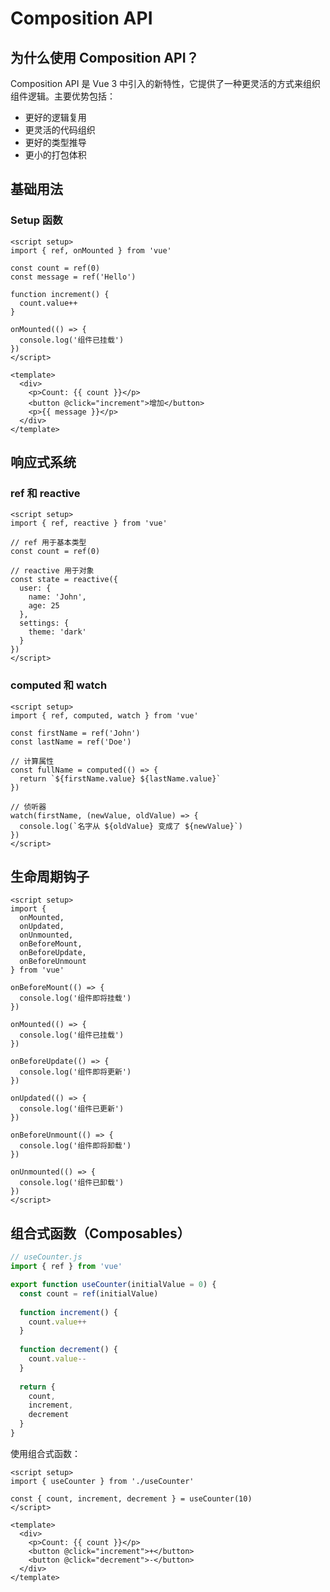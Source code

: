 # Composition API

## 为什么使用 Composition API？

Composition API 是 Vue 3 中引入的新特性，它提供了一种更灵活的方式来组织组件逻辑。主要优势包括：

- 更好的逻辑复用
- 更灵活的代码组织
- 更好的类型推导
- 更小的打包体积

## 基础用法

### Setup 函数
```vue
<script setup>
import { ref, onMounted } from 'vue'

const count = ref(0)
const message = ref('Hello')

function increment() {
  count.value++
}

onMounted(() => {
  console.log('组件已挂载')
})
</script>

<template>
  <div>
    <p>Count: {{ count }}</p>
    <button @click="increment">增加</button>
    <p>{{ message }}</p>
  </div>
</template>
```

## 响应式系统

### ref 和 reactive
```vue
<script setup>
import { ref, reactive } from 'vue'

// ref 用于基本类型
const count = ref(0)

// reactive 用于对象
const state = reactive({
  user: {
    name: 'John',
    age: 25
  },
  settings: {
    theme: 'dark'
  }
})
</script>
```

### computed 和 watch
```vue
<script setup>
import { ref, computed, watch } from 'vue'

const firstName = ref('John')
const lastName = ref('Doe')

// 计算属性
const fullName = computed(() => {
  return `${firstName.value} ${lastName.value}`
})

// 侦听器
watch(firstName, (newValue, oldValue) => {
  console.log(`名字从 ${oldValue} 变成了 ${newValue}`)
})
</script>
```

## 生命周期钩子

```vue
<script setup>
import {
  onMounted,
  onUpdated,
  onUnmounted,
  onBeforeMount,
  onBeforeUpdate,
  onBeforeUnmount
} from 'vue'

onBeforeMount(() => {
  console.log('组件即将挂载')
})

onMounted(() => {
  console.log('组件已挂载')
})

onBeforeUpdate(() => {
  console.log('组件即将更新')
})

onUpdated(() => {
  console.log('组件已更新')
})

onBeforeUnmount(() => {
  console.log('组件即将卸载')
})

onUnmounted(() => {
  console.log('组件已卸载')
})
</script>
```

## 组合式函数（Composables）

```javascript
// useCounter.js
import { ref } from 'vue'

export function useCounter(initialValue = 0) {
  const count = ref(initialValue)
  
  function increment() {
    count.value++
  }
  
  function decrement() {
    count.value--
  }
  
  return {
    count,
    increment,
    decrement
  }
}
```

使用组合式函数：
```vue
<script setup>
import { useCounter } from './useCounter'

const { count, increment, decrement } = useCounter(10)
</script>

<template>
  <div>
    <p>Count: {{ count }}</p>
    <button @click="increment">+</button>
    <button @click="decrement">-</button>
  </div>
</template>
``` 